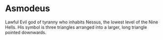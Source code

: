 # Asmodeus
Lawful Evil god of tyranny who inhabits Nessus, the lowest level of the Nine Hells. His symbol is three triangles arranged into a larger, long triangle pointed downwards.
